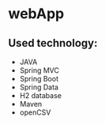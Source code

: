 # webApp

## Used technology:
* JAVA
* Spring MVC
* Spring Boot
* Spring Data
* H2 database
* Maven
* openCSV
